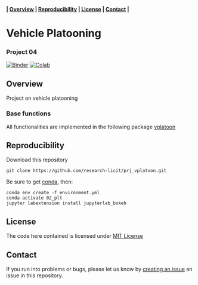 **| [Overview](#overview) | [Reproducibility](#reproducibility) | [License](#license) | [Contact](#contact) |**

# Vehicle Platooning

### Project 04

[![Binder](https://mybinder.org/badge_logo.svg)](https://mybinder.org/v2/gh/research-licit/prj_vplatoon.git/Project04?filepath=Project04.ipynb)  [![Colab](https://colab.research.google.com/assets/colab-badge.svg)](https://colab.research.google.com/github/research-licit/prj_vplatoon/blob/Project04/Project04.ipynb)

## Overview

Project on vehicle platooning

### Base functions 

All functionalities are implemented in the following package [vplatoon](https://github.com/research-licit/vplatoon)

## Reproducibility

Download this repository

```{bash}
git clone https://github.com/research-licit/prj_vplatoon.git
```

Be sure to get [conda](https://www.anaconda.com/distribution/), then:

```{bash}
conda env create -f environment.yml
conda activate 02_plt
jupyter labextension install jupyterlab_bokeh
```

## License

The code here contained is licensed under [MIT License](LICENSE)

## Contact 

If you run into problems or bugs, please let us know by [creating an issue](https://github.com/research-licit/prj_vplatoon/issues/new) an issue in this repository.
